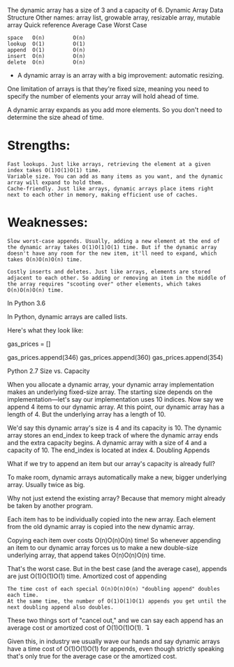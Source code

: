 
The dynamic array has a size of 3 and a capacity of 6.
Dynamic Array
Data Structure
Other names:
array list, growable array, resizable array, mutable array
Quick reference
	Average Case 	Worst Case

    space 	O(n) 	     O(n)
    lookup 	O(1) 	     O(1)
    append 	O(1) 	     O(n)
    insert 	O(n) 	     O(n)
    delete 	O(n) 	     O(n)

* A dynamic array is an array with a big improvement: automatic resizing.

One limitation of arrays is that they're fixed size, meaning you need to specify the number of elements your array will hold ahead of time.

A dynamic array expands as you add more elements. So you don't need to determine the size ahead of time.

# Strengths:

    Fast lookups. Just like arrays, retrieving the element at a given index takes O(1)O(1)O(1) time.
    Variable size. You can add as many items as you want, and the dynamic array will expand to hold them.
    Cache-friendly. Just like arrays, dynamic arrays place items right next to each other in memory, making efficient use of caches.

# Weaknesses:

    Slow worst-case appends. Usually, adding a new element at the end of the dynamic array takes O(1)O(1)O(1) time. But if the dynamic array doesn't have any room for the new item, it'll need to expand, which takes O(n)O(n)O(n) time.

    Costly inserts and deletes. Just like arrays, elements are stored adjacent to each other. So adding or removing an item in the middle of the array requires "scooting over" other elements, which takes O(n)O(n)O(n) time.

In Python 3.6

In Python, dynamic arrays are called lists.

Here's what they look like:

  gas_prices = []

gas_prices.append(346)
gas_prices.append(360)
gas_prices.append(354)

Python 2.7
Size vs. Capacity

When you allocate a dynamic array, your dynamic array implementation makes an underlying fixed-size array. The starting size depends on the implementation—let's say our implementation uses 10 indices. Now say we append 4 items to our dynamic array. At this point, our dynamic array has a length of 4. But the underlying array has a length of 10.

We'd say this dynamic array's size is 4 and its capacity is 10. The dynamic array stores an end_index to keep track of where the dynamic array ends and the extra capacity begins.
A dynamic array with a size of 4 and a capacity of 10. The end_index is located at index 4.
Doubling Appends

What if we try to append an item but our array's capacity is already full?

To make room, dynamic arrays automatically make a new, bigger underlying array. Usually twice as big.

Why not just extend the existing array? Because that memory might already be taken by another program.

Each item has to be individually copied into the new array.
Each element from the old dynamic array is copied into the new dynamic array.

Copying each item over costs O(n)O(n)O(n) time! So whenever appending an item to our dynamic array forces us to make a new double-size underlying array, that append takes O(n)O(n)O(n) time.

That's the worst case. But in the best case (and the average case), appends are just O(1)O(1)O(1) time.
Amortized cost of appending

    The time cost of each special O(n)O(n)O(n) "doubling append" doubles each time.
    At the same time, the number of O(1)O(1)O(1) appends you get until the next doubling append also doubles.

These two things sort of "cancel out," and we can say each append has an average cost or amortized cost of O(1)O(1)O(1). ↴

Given this, in industry we usually wave our hands and say dynamic arrays have a time cost of O(1)O(1)O(1) for appends, even though strictly speaking that's only true for the average case or the amortized cost.
